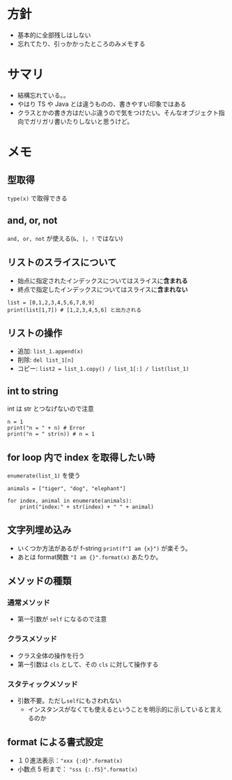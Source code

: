 # 方針
- 基本的に全部残しはしない
- 忘れてたり、引っかかったところのみメモする

# サマリ
- 結構忘れている。。
- やはり TS や Java とは違うものの、書きやすい印象ではある
- クラスとかの書き方はだいぶ違うので気をつけたい。そんなオブジェクト指向でガリガリ書いたりしないと思うけど。

# メモ

## 型取得
`type(x)` で取得できる

## and, or, not
`and, or, not` が使える(`&, |, !` ではない)

## リストのスライスについて
- 始点に指定されたインデックスについてはスライスに**含まれる**
- 終点で指定したインデックスについてはスライスに**含まれない**

```
list = [0,1,2,3,4,5,6,7,8,9]
print(list[1,7]) # [1,2,3,4,5,6] と出力される
```
## リストの操作
- 追加: `list_1.append(x)`
- 削除: `del list_1[n]`
- コピー: `list2 = list_1.copy() / list_1[:] / list(list_1)`

## int to string
int は str とつなげないので注意
```
n = 1
print("n = " + n) # Error
print("n = " str(n)) # n = 1
```

## for loop 内で index を取得したい時
`enumerate(list_1)` を使う

```
animals = ["tiger", "dog", "elephant"]

for index, animal in enumerate(animals):
    print("index:" + str(index) + " " + animal)
```

## 文字列埋め込み
- いくつか方法があるが f-string `print(f"I am {x}")` が楽そう。
- あとは format関数 `"I am {}".format(x)` あたりか。

## メソッドの種類
### 通常メソッド
- 第一引数が `self` になるので注意
### クラスメソッド
- クラス全体の操作を行う
- 第一引数は `cls` として、その `cls` に対して操作する
### スタティックメソッド
- 引数不要。ただし`self`にもさわれない
    - インスタンスがなくても使えるということを明示的に示していると言えるのか

## format による書式設定
- １０進法表示：`"xxx {:d}".format(x)`
- 小数点 5 桁まで： `"sss {:.f5}".format(x)`
